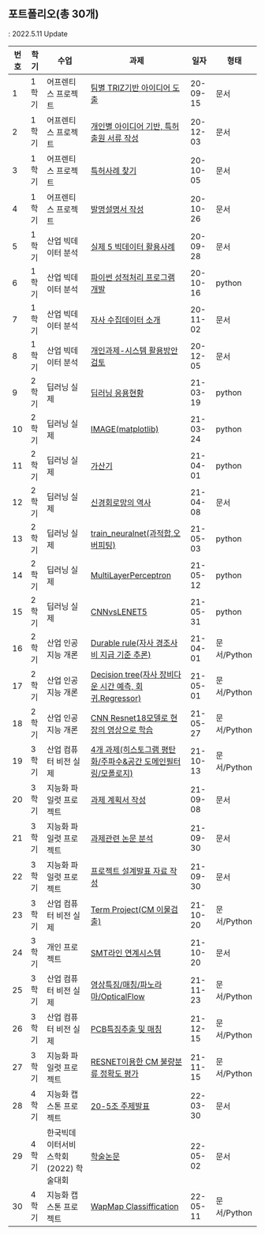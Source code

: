 
 ## 포트폴리오(총 30개)
  : 2022.5.11 Update
   
번호 | 학기	| 수업	|	과제|	일자|	형태
-- | ------ | ------- | ------- | -------- | -------
1 | 1학기 | 어프렌티스 프로젝트	| [팀별 TRIZ기반 아이디어 도출](https://github.com/ByeongKeun/Industrial-AI/tree/master/2020_2_%EC%96%B4%ED%94%84%EB%A0%8C%ED%8B%B0%EC%8A%A4%20%ED%94%84%EB%A1%9C%EC%A0%9D%ED%8A%B8/%EA%B3%BC%EC%A0%9C/1%EC%B0%A8%20%EA%B3%BC%EC%A0%9C_TRIZ)	| 20-09-15	| 문서
2 | 1학기 | 어프렌티스 프로젝트 | [개인별 아이디어 기반, 특허출원 서류 작성](https://github.com/ByeongKeun/Industrial-AI/tree/master/2020_2_%EC%96%B4%ED%94%84%EB%A0%8C%ED%8B%B0%EC%8A%A4%20%ED%94%84%EB%A1%9C%EC%A0%9D%ED%8A%B8/%EA%B3%BC%EC%A0%9C/2%EC%B0%A8%20%ED%8A%B9%ED%97%88%EC%B6%9C%EC%9B%90) |	20-12-03	|문서
3 | 1학기 | 어프렌티스 프로젝트 | [특허사례 찾기](https://github.com/ByeongKeun/Industrial-AI/tree/master/2020_2_%EC%96%B4%ED%94%84%EB%A0%8C%ED%8B%B0%EC%8A%A4%20%ED%94%84%EB%A1%9C%EC%A0%9D%ED%8A%B8/%EA%B3%BC%EC%A0%9C/3%EC%B0%A8%20%ED%8A%B9%ED%97%88%EC%82%AC%EB%A1%80%20%EC%B0%BE%EA%B8%B0) |	20-10-05	|문서
4 | 1학기 | 어프렌티스 프로젝트 | [발명설명서 작성](https://github.com/ByeongKeun/Industrial-AI/tree/master/2020_2_%EC%96%B4%ED%94%84%EB%A0%8C%ED%8B%B0%EC%8A%A4%20%ED%94%84%EB%A1%9C%EC%A0%9D%ED%8A%B8/%EA%B3%BC%EC%A0%9C/4%EC%B0%A8%20%EB%B0%9C%EB%AA%85%EC%84%A4%EB%AA%85%EC%84%9C%20%EC%9E%91%EC%84%B1) |	20-10-26	|문서
5 | 1학기 | 산업 빅데이터 분석 | [실제	5	빅데이터 활용사례](https://github.com/ByeongKeun/Industrial-AI/tree/master/2020_2_%EC%82%B0%EC%97%85%20%EB%B9%85%EB%8D%B0%EC%9D%B4%ED%84%B0%20%EB%B6%84%EC%84%9D%20%EC%8B%A4%EC%A0%9C/%EA%B3%BC%EC%A0%9C/2020_0928_%EB%B9%85%EB%8D%B0%EC%9D%B4%ED%84%B0%20%ED%99%9C%EC%9A%A9%EC%82%AC%EB%A1%80) |	20-09-28	|문서
6 | 1학기 | 산업 빅데이터 분석 | [파이썬 성적처리 프로그램 개발](https://github.com/ByeongKeun/Industrial-AI/tree/master/2020_2_%EC%82%B0%EC%97%85%20%EB%B9%85%EB%8D%B0%EC%9D%B4%ED%84%B0%20%EB%B6%84%EC%84%9D%20%EC%8B%A4%EC%A0%9C/%EA%B3%BC%EC%A0%9C/2020_1016_%ED%8C%8C%EC%9D%B4%EC%8D%AC%20%EC%84%B1%EC%A0%81%EC%B2%98%EB%A6%AC%20%ED%94%84%EB%A1%9C%EA%B7%B8%EB%9E%A8%20%EA%B0%9C%EB%B0%9C)	|20-10-16	|python
7 | 1학기 | 산업 빅데이터 분석 | [자사 수집데이터 소개](https://github.com/ByeongKeun/Industrial-AI/tree/master/2020_2_%EC%82%B0%EC%97%85%20%EB%B9%85%EB%8D%B0%EC%9D%B4%ED%84%B0%20%EB%B6%84%EC%84%9D%20%EC%8B%A4%EC%A0%9C/%EA%B3%BC%EC%A0%9C/2020_1102_%EC%9E%90%EC%82%AC%20%EC%88%98%EC%A7%91%EB%8D%B0%EC%9D%B4%ED%84%B0%20%EC%86%8C%EA%B0%9C) |	20-11-02|	문서
8 | 1학기 | 산업 빅데이터 분석 | [개인과제-시스템 활용방안 검토](https://github.com/ByeongKeun/Industrial-AI/tree/master/2020_2_%EC%82%B0%EC%97%85%20%EB%B9%85%EB%8D%B0%EC%9D%B4%ED%84%B0%20%EB%B6%84%EC%84%9D%20%EC%8B%A4%EC%A0%9C/%EA%B3%BC%EC%A0%9C/2020_1205_%EA%B0%9C%EB%B3%84%EA%B3%BC%EC%A0%9C_%EC%8B%9C%EC%8A%A4%ED%85%9C%ED%99%9C%EC%9A%A9%EB%B0%A9%EC%95%88)	| 20-12-05	| 문서
9 | 2학기 | 딥러닝 실제	|	[딥러닝 응용현황](https://github.com/ByeongKeun/Industrial-AI/tree/master/2021_1_%EB%94%A5%EB%9F%AC%EB%8B%9D%EC%8B%A4%EC%A0%9C/%EA%B3%BC%EC%A0%9C/2021_0319_3%EC%A3%BC%EC%B0%A8-%EB%94%A5%EB%9F%AC%EB%8B%9D%20%EC%9D%91%EC%9A%A9%ED%98%84%ED%99%A9)	| 21-03-19	| python
10 | 2학기 | 딥러닝 실제	| [IMAGE(matplotlib)](https://github.com/ByeongKeun/Industrial-AI/tree/master/2021_1_%EB%94%A5%EB%9F%AC%EB%8B%9D%EC%8B%A4%EC%A0%9C/%EA%B3%BC%EC%A0%9C/2021_0324_4%EC%A3%BC%EC%B0%A8-IMAGE(matplotlib))	| 21-03-24	| python
11 | 2학기 | 딥러닝 실제	| [가산기](https://github.com/ByeongKeun/Industrial-AI/tree/master/2021_1_%EB%94%A5%EB%9F%AC%EB%8B%9D%EC%8B%A4%EC%A0%9C/%EA%B3%BC%EC%A0%9C/2021_0401_5%EC%A3%BC%EC%B0%A8-%EA%B0%80%EC%82%B0%EA%B8%B0)	| 21-04-01	| python
12 | 2학기 | 딥러닝 실제	| [신경회로망의 역사](https://github.com/ByeongKeun/Industrial-AI/tree/master/2021_1_%EB%94%A5%EB%9F%AC%EB%8B%9D%EC%8B%A4%EC%A0%9C/%EA%B3%BC%EC%A0%9C/2021_0408_6%EC%A3%BC%EC%B0%A8-%EC%8B%A0%EA%B2%BD%ED%9A%8C%EB%A1%9C%EB%A7%9D%EC%9D%98%20%EC%97%AD%EC%82%AC)	| 21-04-08	| 문서
13 | 2학기 | 딥러닝 실제	| [train_neuralnet(과적합,오버피팅)](https://github.com/ByeongKeun/Industrial-AI/tree/master/2021_1_%EB%94%A5%EB%9F%AC%EB%8B%9D%EC%8B%A4%EC%A0%9C/%EA%B3%BC%EC%A0%9C/2021_0503_9%EC%A3%BC%EC%B0%A8-%20train_neuralnet(%EA%B3%BC%EC%A0%81%ED%95%A9%2C%EC%98%A4%EB%B2%84%ED%94%BC%ED%8C%85))	| 21-05-03	| python
14 | 2학기 | 딥러닝 실제	| [MultiLayerPerceptron](https://github.com/ByeongKeun/Industrial-AI/tree/master/2021_1_%EB%94%A5%EB%9F%AC%EB%8B%9D%EC%8B%A4%EC%A0%9C/%EA%B3%BC%EC%A0%9C/2021_0512_11%EC%A3%BC%EC%B0%A8-MultiLayerPerceptron)	| 21-05-12	| python
15 | 2학기 | 딥러닝 실제 |	[CNNvsLENET5](https://github.com/ByeongKeun/Industrial-AI/tree/master/2021_1_%EB%94%A5%EB%9F%AC%EB%8B%9D%EC%8B%A4%EC%A0%9C/%EA%B3%BC%EC%A0%9C/2021_0531_13%EC%A3%BC%EC%B0%A8-CNNvsLENET5)	| 21-05-31	| python
16 | 2학기 | 산업 인공지능 개론 | [Durable rule(자사 경조사비 지급 기준 추론)](https://github.com/ByeongKeun/Industrial-AI/tree/master/2021_1_%EC%82%B0%EC%97%85%EC%9D%B8%EA%B3%B5%EC%A7%80%EB%8A%A5%EA%B0%9C%EB%A1%A0/%EA%B3%BC%EC%A0%9C/2021_0401_Durable_rules) | 21-04-01 | 문서/Python
17 | 2학기 | 산업 인공지능 개론 | [Decision tree(자사 장비다운 시간 예측, 회귀.Regressor)](https://github.com/ByeongKeun/Industrial-AI/tree/master/2021_1_%EC%82%B0%EC%97%85%EC%9D%B8%EA%B3%B5%EC%A7%80%EB%8A%A5%EA%B0%9C%EB%A1%A0/%EA%B3%BC%EC%A0%9C/2021_0501_Decision%20Tree) | 21-05-01	| 문서/Python
18 | 2학기 | 산업 인공지능 개론 | [CNN Resnet18모델로 현장의 영상으로 학습](https://github.com/ByeongKeun/Industrial-AI/tree/master/2021_1_%EC%82%B0%EC%97%85%EC%9D%B8%EA%B3%B5%EC%A7%80%EB%8A%A5%EA%B0%9C%EB%A1%A0/%EA%B3%BC%EC%A0%9C/2021_0527_ResNet) | 21-05-27 | 문서/Python
19 | 3학기 | 산업 컴퓨터 비전 실제	| [4개 과제(히스토그램 평탄화/주파수&공간 도메인필터링/모폴로지)](https://github.com/ByeongKeun/Industrial-AI/tree/master/2021_2_%EC%82%B0%EC%97%85%20%EC%BB%B4%ED%93%A8%ED%84%B0%EB%B9%84%EC%A0%84%20%EC%8B%A4%EC%A0%9C/%EA%B3%BC%EC%A0%9C/1%EC%B0%A8%20%EA%B3%BC%EC%A0%9C_211013)	| 21-10-13	| 문서/Python
20 | 3학기 | 지능화 파일럿 프로젝트 | [과제 계획서 작성](https://github.com/ByeongKeun/Industrial-AI/tree/master/2021_2_%EC%A7%80%EB%8A%A5%ED%99%94%20%ED%8C%8C%EC%9D%BC%EB%9F%BF%20%ED%94%84%EB%A1%9C%EC%A0%9D%ED%8A%B8/%EA%B3%BC%EC%A0%9C/0%EC%B0%A8%20%EA%B3%BC%EC%A0%9C%EA%B3%84%ED%9A%8D%EC%84%9C%20%EC%A0%9C%EC%B6%9C_210908)	| 21-09-08	| 문서
21 | 3학기 | 지능화 파일럿 프로젝트 | [과제관련 논문 분석](https://github.com/ByeongKeun/Industrial-AI/tree/master/2021_2_%EC%A7%80%EB%8A%A5%ED%99%94%20%ED%8C%8C%EC%9D%BC%EB%9F%BF%20%ED%94%84%EB%A1%9C%EC%A0%9D%ED%8A%B8/%EA%B3%BC%EC%A0%9C/1%EC%B0%A8%20%EB%85%BC%EB%AC%B8%EB%B6%84%EC%84%9D_210930)	| 21-09-30	| 문서
22 | 3학기 | 지능화 파일럿 프로젝트 | [프로젝트 설계발표 자료 작성](https://github.com/ByeongKeun/Industrial-AI/tree/master/2021_2_%EC%A7%80%EB%8A%A5%ED%99%94%20%ED%8C%8C%EC%9D%BC%EB%9F%BF%20%ED%94%84%EB%A1%9C%EC%A0%9D%ED%8A%B8/%EA%B3%BC%EC%A0%9C/2%EC%B0%A8%20%ED%94%84%EB%A1%9C%EC%A0%9D%ED%8A%B8%20%EC%84%A4%EA%B3%84%EB%B0%9C%ED%91%9C_210930)	| 21-09-30	| 문서
23 | 3학기 | 산업 컴퓨터 비전 실제 | [Term Project(CM 이물검출)](https://github.com/ByeongKeun/Industrial-AI/tree/master/2021_2_%EC%82%B0%EC%97%85%20%EC%BB%B4%ED%93%A8%ED%84%B0%EB%B9%84%EC%A0%84%20%EC%8B%A4%EC%A0%9C/%EA%B3%BC%EC%A0%9C/2%EC%B0%A8_Term%20project_211020_CM%20%EC%9D%B4%EB%AC%BC%EC%A7%88%20%EA%B2%80%EC%B6%9C)	| 21-10-20	| 문서/Python
24 | 3학기 | 개인 프로젝트 | [SMT라인 연계시스템](https://github.com/ByeongKeun/Industrial-AI/tree/master/%EA%B0%9C%EC%9D%B8%ED%94%84%EB%A1%9C%EC%A0%9D%ED%8A%B8/MICS)	| 21-10-20	| 문서
25 | 3학기 | 산업 컴퓨터 비전 실제 | [영상특징/매칭/파노라마/OpticalFlow](https://github.com/ByeongKeun/Industrial-AI/tree/master/2021_2_%EC%82%B0%EC%97%85%20%EC%BB%B4%ED%93%A8%ED%84%B0%EB%B9%84%EC%A0%84%20%EC%8B%A4%EC%A0%9C/%EA%B3%BC%EC%A0%9C/3%EC%B0%A8_%EA%B3%BC%EC%A0%9C%20%ED%94%84%EB%A1%9C%EA%B7%B8%EB%9E%98%EB%B0%8D2)	| 21-11-23	| 문서/Python
26 | 3학기 | 산업 컴퓨터 비전 실제 | [PCB특징추출 및 매칭](https://github.com/ByeongKeun/Industrial-AI/tree/master/2021_2_%EC%82%B0%EC%97%85%20%EC%BB%B4%ED%93%A8%ED%84%B0%EB%B9%84%EC%A0%84%20%EC%8B%A4%EC%A0%9C/%EA%B3%BC%EC%A0%9C/4%EC%B0%A8_Term%20project%20-%20PCB%20%ED%8A%B9%EC%A7%95%EC%B6%94%EC%B6%9C%20%EB%B0%8F%20%EB%A7%A4%EC%B9%AD)	| 21-12-15	| 문서/Python
27 | 3학기 | 지능화 파일럿 프로젝트 | [RESNET이용한 CM 불량분류 정확도 평가](https://github.com/ByeongKeun/Industrial-AI/tree/master/2021_2_%EC%A7%80%EB%8A%A5%ED%99%94%20%ED%8C%8C%EC%9D%BC%EB%9F%BF%20%ED%94%84%EB%A1%9C%EC%A0%9D%ED%8A%B8/%EA%B3%BC%EC%A0%9C/3%EC%B0%A8%20RESNET%EB%B6%88%EB%9F%89%EB%B6%84%EB%A5%98)	| 21-11-15	| 문서/Python
28 | 4학기 | 지능화 캡스톤 프로젝트 | [20-5조 주제발표](https://github.com/ByeongKeun/Industrial-AI/tree/master/2022_1_%EC%A7%80%EB%8A%A5%ED%99%94%EC%BA%A1%EC%8A%A4%ED%86%A4%ED%94%84%EB%A1%9C%EC%A0%9D%ED%8A%B8/%EA%B3%BC%EC%A0%9C/%EC%A1%B0%EB%B3%84%20%EC%A3%BC%EC%A0%9C%EB%B0%9C%ED%91%9C)	| 22-03-30	| 문서
29 | 4학기 | 한국빅데이터서비스학회(2022) 학술대회 | [학술논문](https://github.com/ByeongKeun/Industrial-AI/tree/master/%EA%B0%9C%EC%9D%B8%ED%94%84%EB%A1%9C%EC%A0%9D%ED%8A%B8/%ED%95%9C%EA%B5%AD%EB%B9%85%EB%8D%B0%EC%9D%B4%ED%84%B0%ED%95%99%EC%88%A0%EB%85%BC%EB%AC%B8)	| 22-05-02	| 문서
30 | 4학기 | 지능화 캡스톤 프로젝트 | [WapMap Classiffication](https://github.com/ByeongKeun/Industrial-AI/tree/master/2022_1_%EC%A7%80%EB%8A%A5%ED%99%94%EC%BA%A1%EC%8A%A4%ED%86%A4%ED%94%84%EB%A1%9C%EC%A0%9D%ED%8A%B8/%EA%B3%BC%EC%A0%9C/CNN%20%EB%B6%88%EB%9F%89%EB%B6%84%EB%A5%98)	| 22-05-11	| 문서/Python
